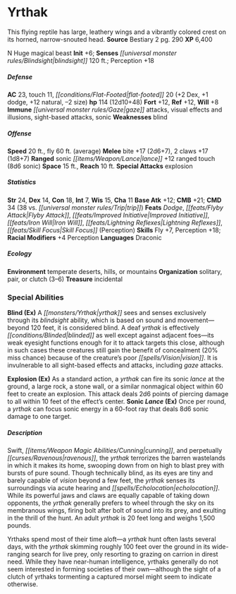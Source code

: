 ﻿---
cssclass: [monsters]
title1: Yrthak
desc_short: This flying reptile has large, leathery wings and a vibrantly colored
  crest on its horned, narrow-snouted head.
title2: Yrthak
CR: 9
sources:
- name: Bestiary 2
  page: 290
  link: http://paizo.com/pathfinderRPG/v5748btpy8hif
XP: 6400
alignment: N
size: Huge
type: magical beast
initiative:
  bonus: 6
senses:
  blindsight: 120
AC:
  AC: 23
  touch: 11
  flat_footed: 20
  components:
    dex: 2
    dodge: 1
    natural: 12
    size: -2
HP:
  HP: 114
  long: 12d10+48
saves:
  fort: 12
  ref: 12
  will: 8
immunities:
- gaze attacks
- visual effects and illusions
- sight-based attacks
- sonic
weaknesses:
- blind
speeds:
  base: 20
  fly: 60
  fly_maneuverability: average
attacks:
  melee:
  - - text: bite +17 (2d6+7)
      entries:
      - - damage: 2d6+7
      attack: bite
      bonus:
      - 17
    - text: 2 claws +17 (1d8+7)
      entries:
      - - damage: 1d8+7
      count: 2
      attack: claws
      bonus:
      - 17
  ranged:
  - - text: sonic lance +12 ranged touch (8d6 sonic)
      entries:
      - - damage: 8d6
          type: sonic
      attack: sonic lance
      bonus:
      - 12
      touch: true
  special:
  - explosion
space: 15
reach: 10
ability_scores:
  STR: 24
  DEX: 14
  CON: 18
  INT: 7
  WIS: 15
  CHA: 11
BAB: 12
CMB: 21
CMD: 34
CMD_other: 38 vs. trip
feats:
- name: Dodge
- name: Flyby Attack
- name: Improved Initiative
- name: Iron Will
- name: Lightning Reflexes
- name: Skill Focus (Perception)
skills:
  Fly: 7
  Perception: 18
  _racial_mods:
    Perception:
      _: 4
languages:
- Draconic
ecology:
  environment: temperate deserts, hills, or mountains
  organization: solitary, pair, or clutch (3-6)
  treasure_type: incidental
special_abilities:
  Blind (Ex): A yrthak sees and senses exclusively through its blindsight ability,
    which is based on sound and movement-beyond 120 feet, it is considered blind.
    A deaf yrthak is effectively blinded as well except against adjacent foes-its
    weak eyesight functions enough for it to attack targets this close, although in
    such cases these creatures still gain the benefit of concealment (20% miss chance)
    because of the creature's poor vision. It is invulnerable to all sight-based effects
    and attacks, including gaze attacks.
  Explosion (Ex): As a standard action, a yrthak can fire its sonic lance at the ground,
    a large rock, a stone wall, or a similar nonmagical object within 60 feet to create
    an explosion. This attack deals 2d6 points of piercing damage to all within 10
    feet of the effect's center.
  Sonic Lance (Ex): Once per round, a yrthak can focus sonic energy in a 60-foot ray
    that deals 8d6 sonic damage to one target.
desc_long: |-
  Swift, cunning, and perpetually ravenous, the yrthak terrorizes the barren wastelands in which it makes its home, swooping down from on high to blast prey with bursts of pure sound. Though technically blind, as its eyes are tiny and barely capable of vision beyond a few feet, the yrthak senses its surroundings via acute hearing and echolocation. While its powerful jaws and claws are equally capable of taking down opponents, the yrthak generally prefers to wheel through the sky on its membranous wings, firing bolt after bolt of sound into its prey, and exulting in the thrill of the hunt. An adult yrthak is 20 feet long and weighs 1,500 pounds.

  Yrthaks spend most of their time aloft-a yrthak hunt often lasts several days, with the yrthak skimming roughly 100 feet over the ground in its wide-ranging search for live prey, only resorting to grazing on carrion in direst need. While they have near-human intelligence, yrthaks generally do not seem interested in forming societies of their own-although the sight of a clutch of yrthaks tormenting a captured morsel might seem to indicate otherwise.

---

# Yrthak
This flying reptile has large, leathery wings and a vibrantly colored crest on its horned, narrow-snouted head.
**Source** Bestiary 2 pg. 290
**XP** 6,400

N Huge magical beast
**Init** +6; **Senses** _[[universal monster rules/Blindsight|blindsight]]_ 120 ft.; Perception +18

##### Defense

**AC** 23, touch 11, _[[conditions/Flat-Footed|flat-footed]]_ 20 (+2 Dex, +1 dodge, +12 natural, –2 size)
**hp** 114 (12d10+48)
**Fort** +12, **Ref** +12, **Will** +8
**Immune** _[[universal monster rules/Gaze|gaze]]_ attacks, visual effects and illusions, sight-based attacks, sonic
**Weaknesses** blind

##### Offense
**Speed** 20 ft., fly 60 ft. (average)
**Melee** bite +17 (2d6+7), 2 claws +17 (1d8+7)
**Ranged** sonic _[[items/Weapon/Lance|lance]]_ +12 ranged touch (8d6 sonic)
**Space** 15 ft., **Reach** 10 ft.
**Special Attacks** explosion

##### Statistics
**Str** 24, **Dex** 14, **Con** 18, **Int** 7, **Wis** 15, **Cha** 11
**Base Atk** +12; **CMB** +21; **CMD** 34 (38 vs. _[[universal monster rules/Trip|trip]]_)
**Feats** _Dodge_, _[[feats/Flyby Attack|Flyby Attack]]_, _[[feats/Improved Initiative|Improved Initiative]]_, _[[feats/Iron Will|Iron Will]]_, _[[feats/Lightning Reflexes|Lightning Reflexes]]_, _[[feats/Skill Focus|Skill Focus]]_ (Perception)
**Skills** Fly +7, Perception +18; **Racial Modifiers** +4 Perception
**Languages** Draconic

##### Ecology

**Environment** temperate deserts, hills, or mountains
**Organization** solitary, pair, or clutch (3–6)
**Treasure** incidental

### Special Abilities

**Blind (Ex)** A _[[monsters/Yrthak|yrthak]]_ sees and senses exclusively through its _blindsight_ ability, which is based on sound and movement—beyond 120 feet, it is considered blind. A deaf _yrthak_ is effectively _[[conditions/Blinded|blinded]]_ as well except against adjacent foes—its weak eyesight functions enough for it to attack targets this close, although in such cases these creatures still gain the benefit of concealment (20% miss chance) because of the creature’s poor _[[spells/Vision|vision]]_. It is invulnerable to all sight-based effects and attacks, including _gaze_ attacks.

**Explosion (Ex)** As a standard action, a _yrthak_ can fire its sonic _lance_ at the ground, a large rock, a stone wall, or a similar nonmagical object within 60 feet to create an explosion. This attack deals 2d6 points of piercing damage to all within 10 feet of the effect’s center.
**Sonic _Lance_ (Ex)** Once per round, a _yrthak_ can focus sonic energy in a 60-foot ray that deals 8d6 sonic damage to one target.

##### Description

Swift, _[[items/Weapon Magic Abilities/Cunning|cunning]]_, and perpetually _[[curses/Ravenous|ravenous]]_, the _yrthak_ terrorizes the barren wastelands in which it makes its home, swooping down from on high to blast prey with bursts of pure sound. Though technically blind, as its eyes are tiny and barely capable of _vision_ beyond a few feet, the _yrthak_ senses its surroundings via acute hearing and _[[spells/Echolocation|echolocation]]_. While its powerful jaws and claws are equally capable of taking down opponents, the _yrthak_ generally prefers to wheel through the sky on its membranous wings, firing bolt after bolt of sound into its prey, and exulting in the thrill of the hunt. An adult _yrthak_ is 20 feet long and weighs 1,500 pounds.

Yrthaks spend most of their time aloft—a _yrthak_ hunt often lasts several days, with the _yrthak_ skimming roughly 100 feet over the ground in its wide-ranging search for live prey, only resorting to grazing on carrion in direst need. While they have near-human intelligence, yrthaks generally do not seem interested in forming societies of their own—although the sight of a clutch of yrthaks tormenting a captured morsel might seem to indicate otherwise.
